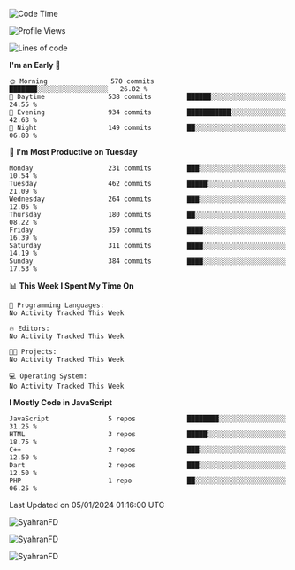 <!--START_SECTION:waka-->
![Code Time](http://img.shields.io/badge/Code%20Time-97%20hrs%2026%20mins-blue)

![Profile Views](http://img.shields.io/badge/Profile%20Views-1-blue)

![Lines of code](https://img.shields.io/badge/From%20Hello%20World%20I%27ve%20Written-446.7%20thousand%20lines%20of%20code-blue)

**I'm an Early 🐤** 

```text
🌞 Morning                570 commits         ███████░░░░░░░░░░░░░░░░░░   26.02 % 
🌆 Daytime                538 commits         ██████░░░░░░░░░░░░░░░░░░░   24.55 % 
🌃 Evening                934 commits         ███████████░░░░░░░░░░░░░░   42.63 % 
🌙 Night                  149 commits         ██░░░░░░░░░░░░░░░░░░░░░░░   06.80 % 
```
📅 **I'm Most Productive on Tuesday** 

```text
Monday                   231 commits         ███░░░░░░░░░░░░░░░░░░░░░░   10.54 % 
Tuesday                  462 commits         █████░░░░░░░░░░░░░░░░░░░░   21.09 % 
Wednesday                264 commits         ███░░░░░░░░░░░░░░░░░░░░░░   12.05 % 
Thursday                 180 commits         ██░░░░░░░░░░░░░░░░░░░░░░░   08.22 % 
Friday                   359 commits         ████░░░░░░░░░░░░░░░░░░░░░   16.39 % 
Saturday                 311 commits         ████░░░░░░░░░░░░░░░░░░░░░   14.19 % 
Sunday                   384 commits         ████░░░░░░░░░░░░░░░░░░░░░   17.53 % 
```


📊 **This Week I Spent My Time On** 

```text
💬 Programming Languages: 
No Activity Tracked This Week

🔥 Editors: 
No Activity Tracked This Week

🐱‍💻 Projects: 
No Activity Tracked This Week

💻 Operating System: 
No Activity Tracked This Week
```

**I Mostly Code in JavaScript** 

```text
JavaScript               5 repos             ████████░░░░░░░░░░░░░░░░░   31.25 % 
HTML                     3 repos             █████░░░░░░░░░░░░░░░░░░░░   18.75 % 
C++                      2 repos             ███░░░░░░░░░░░░░░░░░░░░░░   12.50 % 
Dart                     2 repos             ███░░░░░░░░░░░░░░░░░░░░░░   12.50 % 
PHP                      1 repo              ██░░░░░░░░░░░░░░░░░░░░░░░   06.25 % 
```




 Last Updated on 05/01/2024 01:16:00 UTC
<!--END_SECTION:waka-->

<p align="left">
  <img src="https://github-readme-stats.vercel.app/api/top-langs?username=SyahranFD&layout=donut&hide=C%2B%2B,CMake,css&show_icons=true&locale=en&&theme=blueberry" alt="SyahranFD" />
</p>

<p align="left">
  <img src="https://github-readme-stats.vercel.app/api?username=SyahranFD&show_icons=true&locale=en&theme=blueberry" alt="SyahranFD" />
</p>

<p align="left">
  <img src="https://streak-stats.demolab.com/?user=SyahranFD&theme=blueberry" alt="SyahranFD"/>
</p>
